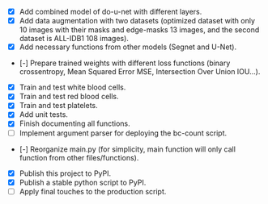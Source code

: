 - [x] Add combined model of do-u-net with different layers.
- [x] Add data augmentation with two datasets (optimized dataset with only 10 images with their masks and edge-masks 13 images, and the second dataset is ALL-IDB1 108 images).
- [x] Add necessary functions from other models (Segnet and U-Net).
- [-] Prepare trained weights with different loss functions (binary crossentropy, Mean Squared Error MSE, Intersection Over Union IOU...).
- [x] Train and test white blood cells.
- [x] Train and test red blood cells.
- [x] Train and test platelets.
- [x] Add unit tests.
- [x] Finish documenting all functions.
- [ ] Implement argument parser for deploying the bc-count script.
- [-] Reorganize main.py (for simplicity, main function will only call function from other files/functions).
- [x] Publish this project to PyPI.
- [x] Publish a stable python script to PyPI.
- [ ] Apply final touches to the production script.
